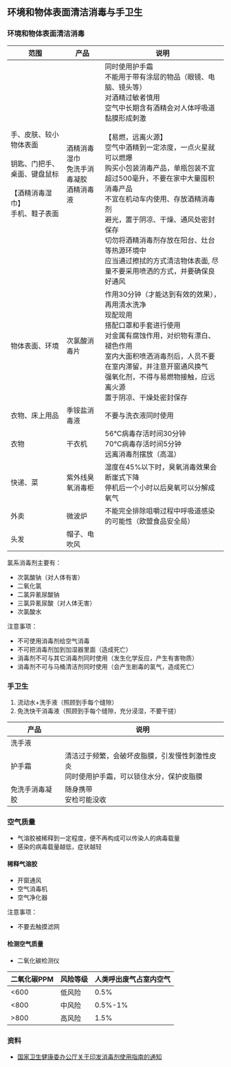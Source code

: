 ## 环境和物体表面清洁消毒与手卫生

### 环境和物体表面清洁消毒

| 范围 | 产品 | 说明 |
| --- | --- | --- |
| 手、皮肤、较小物体表面<br><br>钥匙、门把手、桌面、键盘鼠标<br><br>【酒精消毒湿巾】<br>手机、鞋子表面 | 酒精消毒湿巾<br>免洗手消毒凝胶<br>酒精消毒液 | 同时使用护手霜<br>不能用于带有涂层的物品（眼镜、电脑、镜头等）<br>对酒精过敏者慎用<br>空气中长期含有酒精会对人体呼吸道黏膜形成刺激<br><br>【易燃，远离火源】<br>空气中酒精到一定浓度，一点火星就可以燃爆<br>购买小包装消毒产品，单瓶包装不宜超过500毫升，不要在家中大量囤积消毒产品<br>不宜在机动车内使用、存放酒精消毒剂<br>避光，置于阴凉、干燥、通风处密封保存<br>切勿将酒精消毒剂存放在阳台、灶台等热源环境中<br>应当通过擦拭的方式清洁物体表面, 尽量不要采用喷洒的方式，并要确保良好通风<br> |
| 物体表面、环境 | 次氯酸消毒片 | 作用30分钟（才能达到有效的效果），再用清水洗净<br>现配现用<br>搭配口罩和手套进行使用<br>对金属有腐蚀作用，对织物有漂白、褪色作用<br>室内大面积喷洒消毒剂后，人员不要在室内滞留，并注意开窗通风换气<br>强氧化剂，不得与易燃物接触，应远离火源<br>置于阴凉、干燥处密封保存 |
| 衣物、床上用品 | 季铵盐消毒液 | 不要与洗衣液同时使用 |
| 衣物 | 干衣机 | 56°C病毒存活时间30分钟<br>70°C病毒存活时间5分钟<br>远离消毒剂摆放（高温） |
| 快递、菜 | 紫外线臭氧消毒柜 | 湿度在45%以下时，臭氧消毒效果会断崖式下降<br>停机后一个小时以后臭氧可以分解成氧气 |
| 外卖 | 微波炉 | 不能完全排除咀嚼过程中呼吸道感染的可能性（欧盟食品安全局） |
| 头发 | 帽子、电吹风 | |

氯系消毒剂主要有：

- 次氯酸钠（对人体有害）
- 二氧化氯
- 二氯异氰尿酸钠
- 三氯异氰尿酸（对人体无害）
- 次氯酸水

注意事项：

- 不可使用消毒剂给空气消毒
- 不可把消毒剂加到加湿器里面（造成死亡）
- 消毒剂不可与其它消毒剂同时使用（发生化学反应，产生有害物质）
- 消毒剂不可与马桶清洁剂同时使用（会产生剧毒的氯气，造成死亡）

### 手卫生

1. 流动水+洗手液（照顾到手每个缝隙）
2. 免洗快干消毒液（照顾到手每个缝隙，充分浸湿，不要干搓）

| 产品 | 说明 |
| --- | --- |
| 洗手液 | |
| 护手霜 | 清洁过于频繁，会破坏皮脂膜，引发慢性刺激性皮炎<br>同时使用护手霜，可以锁住水分，保护皮脂膜 |
| 免洗手消毒凝胶 | 随身携带<br>安检可能没收 |

### 空气质量

- 气溶胶被稀释到一定程度，便不再构成可以传染人的病毒载量
- 感染的病毒载量越低，症状越轻

#### 稀释气溶胶

- 开窗通风
- 空气消毒机
- 空气净化器

注意事项：

- 不要去触摸滤网

#### 检测空气质量

- 二氧化碳检测仪

| 二氧化碳PPM | 风险等级 | 人类呼出废气占室内空气 |
| --- | --- | --- |
| <600 | 低风险 | 0.5% |
| <800 | 中风险 | 0.5%-1% |
| >800 | 高风险 | 1.5% |

### 资料

- [国家卫生健康委办公厅关于印发消毒剂使用指南的通知](http://www.nhc.gov.cn/zhjcj/s9141/202002/b9891e8c86d141a08ec45c6a18e21dc2.shtml)
